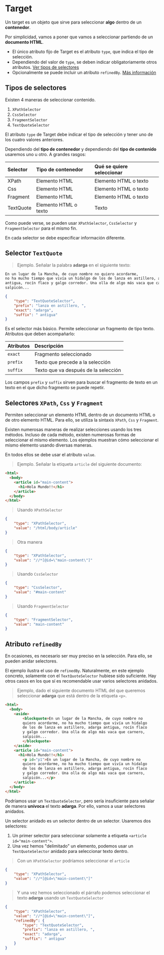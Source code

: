 # Target

Un target es un objeto que sirve para seleccionar **algo** dentro de un **contenedor**.

Por simplicidad, vamos a poner que vamos a seleccionar partiendo de un **documento HTML**.

- El único atributo fijo de Target es el atributo `type`, que indica el tipo de selección.
- Dependiendo del valor de `type`, se deben indicar obligatoriamente otros atributos. [Ver tipos de selectores](#selector-type)
- Opcionalmente se puede incluir un atributo `refinedBy`. [Más información](#refinedBy)

## <a id="selector-type"></a> Tipos de selectores

Existen 4 maneras de seleccionar contenido.

1. `XPathSelector`
2. `CssSelector`
3. `FragmentSelector`
4. `TextQuoteSelector`

El atributo `type` de Target debe indicar el tipo de selección y tener uno de los cuatro valores anteriores.

Dependiendo del **tipo de contenedor** y dependiendo del **tipo de contenido** usaremos uno u otro. A grandes rasgos:

Selector  | Tipo de contenedor     | Qué se quiere seleccionar
:-------  | :--------------------- | :------------------------
XPath     | Elemento HTML          | Elemento HTML o texto
Css       | Elemento HTML          | Elemento HTML o texto
Fragment  | Elemento HTML          | Elemento HTML o texto
TextQuote | Elemento HTML o texto  | Texto

Como puede verse, se pueden usar `XPathSelector`, `CssSelector` y `FragmentSelector` para el mismo fin.

En cada selector se debe especificar información diferente.

## Selector `TextQuote`

> Ejemplo. Señalar la palabra **adarga** en el siguiente texto:

```html
En un lugar de la Mancha, de cuyo nombre no quiero acordarme,
no ha mucho tiempo que vivía un hidalgo de los de lanza en astillero, adarga
antigua, rocín flaco y galgo corredor. Una olla de algo más vaca que carnero,
salpicón...
```

```json
{
	"type": "TextQuoteSelector",
	"prefix": "lanza en astillero, ",
	"exact": "adarga",
	"suffix": " antigua"
}
```

Es el selector más básico. Permite seleccionar un fragmento de tipo texto. Atributos que deben acompañarlo:

Atributos | Descripción
:-------- | :----------
`exact`   | Fragmento seleccionado
`prefix`  | Texto que precede a la selección
`suffix`  | Texto que va después de la selección

Los campos `prefix` y `suffix` sirven para buscar el fragmento de texto en un texto en el que dicho fragmento se puede repetir.

## Selectores `XPath`, `Css` y `Fragment`

Permiten seleccionar un elemento HTML dentro de un documento HTML o de otro elemento HTML. Para ello, se utiliza la sintaxis `XPath`, `Css` y `Fragment`.

Existen numerosas maneras de realizar selecciones usando los tres métodos. Incluso de cada método, existen numerosas formas de seleccionar el mismo elemento. Los ejemplos muestran cómo seleccionar el mismo elemento usando diversas maneras.

En todos ellos se debe usar el atributo `value`.

> Ejemplo. Señalar la etiqueta `article` del siguiente documento:

```html
<html>
  <body>
    <article id="main-content">
      <h1>Hola Mundo!!</h1>
    </article>
  </body>
</html>
```

> Usando `XPathSelector`

```json
{
	"type": "XPathSelector",
	"value": "/html/body/article"
}
```

> Otra manera

```json
{
	"type": "XPathSelector",
	"value": "//*[@id=\"main-content\"]"
}
```

> Usando `CssSelector`

```json
{
	"type": "CssSelector",
	"value": "#main-content"
}
```

> Usando `FragmentSelector`

```json
{
	"type": "FragmentSelector",
	"value": "main-content"
}
```

## <a id="refinedBy"></a> Atributo `refinedBy`

En ocasiones, es necesario ser muy preciso en la selección. Para ello, se pueden anidar selectores.

El ejemplo ilustra el uso de `refinedBy`. Naturalmente, en este ejemplo concreto, solamente con el `TextQuoteSelector` hubiese sido suficiente. Hay otros casos en los que sí es recomendable usar varios selectores anidados.

> Ejemplo, dado el siguiente documento HTML del que queremos seleccionar **adarga** que está dentro de la etiqueta `<p>`.

```html
<html>
  <body>
    <aside>
    	<blockquote>En un lugar de la Mancha, de cuyo nombre no
		quiero acordarme, no ha mucho tiempo que vivía un hidalgo
		de los de lanza en astillero, adarga antigua, rocín flaco
		y galgo corredor. Una olla de algo más vaca que carnero,
		salpicón...
		</blockquote>
    </aside>
    <article id="main-content">
      <h1>Hola Mundo!!</h1>
		<p id="p1">En un lugar de la Mancha, de cuyo nombre no
		quiero acordarme, no ha mucho tiempo que vivía un hidalgo
		de los de lanza en astillero, adarga antigua, rocín flaco
		y galgo corredor. Una olla de algo más vaca que carnero,
		salpicón...</p>
    </article>
  </body>
</html>
```

Podríamos usar un `TextQuoteSelector`, pero sería insuficiente para señalar de manera **unívoca** el texto **adarga**. Por ello, vamos a usar selectores anidados.

Un selector anidado es un selector dentro de un selector. Usaremos dos selectores:

1. Un primer selector para seleccionar solamente a etiqueta `<article id="main-content">`.
2. Una vez hemos "delimitado" un elemento, podemos usar un `TextQuoteSelector` anidado para seleccionar texto dentro.

> Con un `XPathSelector` podríamos seleccionar el `article`

```json
{
	"type": "XPathSelector",
	"value": "//*[@id=\"main-content\"]"
}
```

> Y una vez hemos seleccionado el párrafo podemos seleccionar el texto **adarga** usando un `TextQuoteSelector`

```json
{
	"type": "XPathSelector",
	"value": "//*[@id=\"main-content\"]",
	"refinedBy": {
		"type": "TextQuoteSelector",
		"prefix": "lanza en astillero, ",
		"exact": "adarga",
		"suffix": " antigua"
	}
}
```
